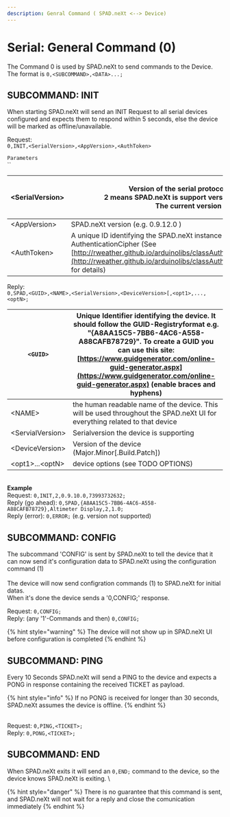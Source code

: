 ```yaml
---
description: Genral Command ( SPAD.neXt <--> Device)
---
```


# Serial: General Command (0)

The Command 0 is used by SPAD.neXt to send commands to the Device. The format is `0,<SUBCOMMAND>,<DATA>...;`

## SUBCOMMAND: INIT

When starting SPAD.neXt will send an INIT Request to all serial devices configured and expects them to respond within 5 seconds, else the device will be marked as offline/unavailable.

Request:\
`0,INIT,<SerialVersion>,<AppVersion>,<AuthToken>`

`Parameters`\
``

| \<SerialVersion> | <p>Version of the serial protocol supported <br>2 means SPAD.neXt is support version 1 and version 2<br>The current version is 2</p>                                                                                                                                   |
| ---------------- | ---------------------------------------------------------------------------------------------------------------------------------------------------------------------------------------------------------------------------------------------------------------------- |
| \<AppVersion>    | SPAD.neXt version (e.g. 0.9.12.0 )                                                                                                                                                                                                                                     |
| \<AuthToken>     | A unique ID identifying the SPAD.neXt instance used as authentication tag in AuthenticationCipher (See [http://rweather.github.io/arduinolibs/classAuthenticatedCipher.html](http://rweather.github.io/arduinolibs/classAuthenticatedCipher.html#details) for details) |

Reply:\
`0,SPAD,<GUID>,<NAME>,<SerialVersion>,<DeviceVersion>[,<opt1>,...,<optN>;`

| `<GUID>`          |  Unique Identifier identifying the device. It should follow the GUID-Registryformat e.g. "{A8AA15C5-7BB6-4AC6-A558-A88CAFB78729}". To create a GUID you can use this site: [https://www.guidgenerator.com/online-guid-generator.aspx](https://www.guidgenerator.com/online-guid-generator.aspx) (enable braces and hyphens) |
| ----------------- | --------------------------------------------------------------------------------------------------------------------------------------------------------------------------------------------------------------------------------------------------------------------------------------------------------------------------- |
| \<NAME>           | the human readable name of the device. This will be used throughout the SPAD.neXt UI for everything related to that device                                                                                                                                                                                                  |
| \<ServialVersion> | Serialversion the device is supporting                                                                                                                                                                                                                                                                                      |
| \<DeviceVersion>  | Version of the device (Major.Minor\[.Build.Patch])                                                                                                                                                                                                                                                                          |
| \<opt1>...\<optN> | device options (see TODO OPTIONS)                                                                                                                                                                                                                                                                                           |

\
**Example**\
Request: `0,INIT,2,0.9.10.0,73993732632;`\
Reply (go ahead): `0,SPAD,{A8AA15C5-7BB6-4AC6-A558-A88CAFB78729},Altimeter Display,2,1.0;`\
Reply (error): `0,ERROR;` (e.g. version not supported)

## SUBCOMMAND: CONFIG

The subcommand 'CONFIG' is sent by SPAD.neXt to tell the device that it can now send it's configuration data to SPAD.neXt using the configuration command (1) \
\
The device will now send configration commands (1) to SPAD.neXt for initial datas. \
When it's done the device sends a '0,CONFIG;' response.

Request: `0,CONFIG;`\
Reply: (any '1'-Commands and then) `0,CONFIG;`

{% hint style="warning" %}
The device will not show up in SPAD.neXt UI before configuration is completed
{% endhint %}

## SUBCOMMAND: PING

Every 10 Seconds SPAD.neXt will send a PING to the device and expects a PONG in response containing the received TICKET as payload.&#x20;

{% hint style="info" %}
If no PONG is received for longer than 30 seconds, SPAD.neXt assumes the device is offline.
{% endhint %}

\
Request: `0,PING,<TICKET>;`\
Reply: `0,PONG,<TICKET>;`

## SUBCOMMAND: END

When SPAD.neXt exits it will send an `0,END;` command to the device, so the device knows SPAD.neXt is exiting. \


{% hint style="danger" %}
There is no guarantee that this command is sent, and SPAD.neXt will not wait for a reply and close the comunication immediately
{% endhint %}
